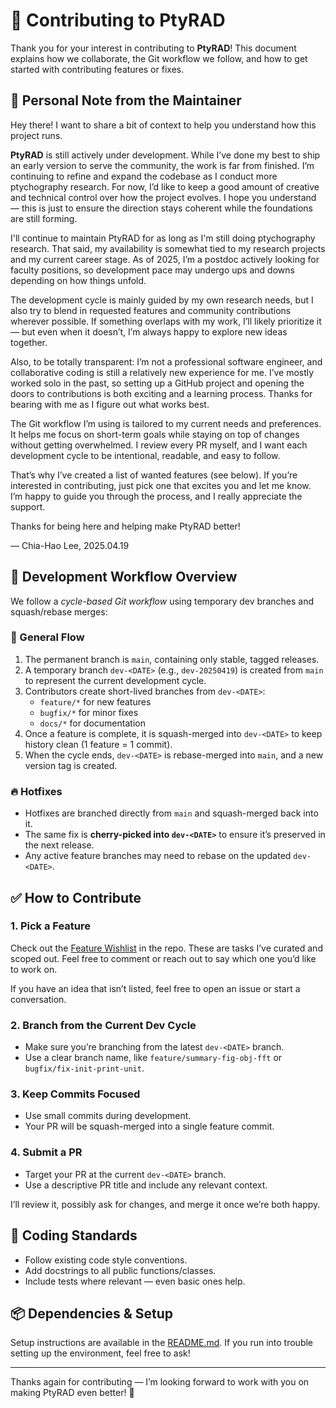 # 🧩 Contributing to PtyRAD

Thank you for your interest in contributing to **PtyRAD**!
This document explains how we collaborate, the Git workflow we follow, and how to get started with contributing features or fixes.


## 💬 Personal Note from the Maintainer

Hey there! I want to share a bit of context to help you understand how this project runs.

**PtyRAD** is still actively under development. While I’ve done my best to ship an early version to serve the community, the work is far from finished. I’m continuing to refine and expand the codebase as I conduct more ptychography research. For now, I’d like to keep a good amount of creative and technical control over how the project evolves. I hope you understand — this is just to ensure the direction stays coherent while the foundations are still forming.

I'll continue to maintain PtyRAD for as long as I'm still doing ptychography research. That said, my availability is somewhat tied to my research projects and my current career stage. As of 2025, I’m a postdoc actively looking for faculty positions, so development pace may undergo ups and downs depending on how things unfold.

The development cycle is mainly guided by my own research needs, but I also try to blend in requested features and community contributions wherever possible. If something overlaps with my work, I’ll likely prioritize it — but even when it doesn’t, I’m always happy to explore new ideas together.

Also, to be totally transparent: I’m not a professional software engineer, and collaborative coding is still a relatively new experience for me. I’ve mostly worked solo in the past, so setting up a GitHub project and opening the doors to contributions is both exciting and a learning process. Thanks for bearing with me as I figure out what works best.

The Git workflow I’m using is tailored to my current needs and preferences. It helps me focus on short-term goals while staying on top of changes without getting overwhelmed. I review every PR myself, and I want each development cycle to be intentional, readable, and easy to follow.

That’s why I’ve created a list of wanted features (see below). If you’re interested in contributing, just pick one that excites you and let me know. I’m happy to guide you through the process, and I really appreciate the support.

Thanks for being here and helping make PtyRAD better!

— Chia-Hao Lee, 2025.04.19

## 🚦 Development Workflow Overview

We follow a *cycle-based Git workflow* using temporary dev branches and squash/rebase merges:

### 🔁 General Flow
1. The permanent branch is `main`, containing only stable, tagged releases.
2. A temporary branch `dev-<DATE>` (e.g., `dev-20250419`) is created from `main` to represent the current development cycle.
3. Contributors create short-lived branches from `dev-<DATE>`:
   - `feature/*` for new features
   - `bugfix/*` for minor fixes
   - `docs/*` for documentation
4. Once a feature is complete, it is squash-merged into `dev-<DATE>` to keep history clean (1 feature = 1 commit).
5. When the cycle ends, `dev-<DATE>` is rebase-merged into `main`, and a new version tag is created.

### 🔥 Hotfixes
- Hotfixes are branched directly from `main` and squash-merged back into it.
- The same fix is **cherry-picked into `dev-<DATE>`** to ensure it’s preserved in the next release.
- Any active feature branches may need to rebase on the updated `dev-<DATE>`.

## ✅ How to Contribute

### 1. Pick a Feature
Check out the [Feature Wishlist](./WISHLIST.md) in the repo. These are tasks I’ve curated and scoped out. Feel free to comment or reach out to say which one you’d like to work on.

If you have an idea that isn’t listed, feel free to open an issue or start a conversation.

### 2. Branch from the Current Dev Cycle
- Make sure you’re branching from the latest `dev-<DATE>` branch.
- Use a clear branch name, like `feature/summary-fig-obj-fft` or `bugfix/fix-init-print-unit`.

### 3. Keep Commits Focused
- Use small commits during development.
- Your PR will be squash-merged into a single feature commit.

### 4. Submit a PR
- Target your PR at the current `dev-<DATE>` branch.
- Use a descriptive PR title and include any relevant context.

I’ll review it, possibly ask for changes, and merge it once we’re both happy.

## 🧼 Coding Standards

- Follow existing code style conventions.
- Add docstrings to all public functions/classes.
- Include tests where relevant — even basic ones help.

## 📦 Dependencies & Setup

Setup instructions are available in the [README.md](./README.md). If you run into trouble setting up the environment, feel free to ask!

---

Thanks again for contributing — I’m looking forward to work with you on making PtyRAD even better! 🚀